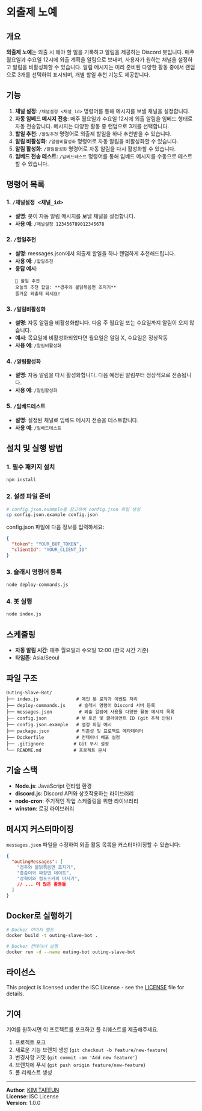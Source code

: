 # 외출제 노예

## 개요

**외출제 노예**는 외출 시 해야 할 일을 기록하고 알림을 제공하는 Discord 봇입니다. 매주 월요일과 수요일 12시에 외출 계획을 알림으로 보내며, 사용자가 원하는 채널을 설정하고 알림을 비활성화할 수 있습니다. 알림 메시지는 미리 준비된 다양한 활동 중에서 랜덤으로 3개를 선택하여 표시되며, 개별 할일 추천 기능도 제공합니다.

## 기능

1. **채널 설정**: `/채널설정 <채널_id>` 명령어를 통해 메시지를 보낼 채널을 설정합니다.
2. **자동 임베드 메시지 전송**: 매주 월요일과 수요일 12시에 외출 알림을 임베드 형태로 자동 전송합니다. 메시지는 다양한 활동 중 랜덤으로 3개를 선택합니다.
3. **할일 추천**: `/할일추천` 명령어로 외출제 할일을 하나 추천받을 수 있습니다.
4. **알림 비활성화**: `/알림비활성화` 명령어로 자동 알림을 비활성화할 수 있습니다.
5. **알림 활성화**: `/알림활성화` 명령어로 자동 알림을 다시 활성화할 수 있습니다.
6. **임베드 전송 테스트**: `/임베드테스트` 명령어를 통해 임베드 메시지를 수동으로 테스트할 수 있습니다.

## 명령어 목록

### 1. `/채널설정 <채널_id>`

- **설명**: 봇이 자동 알림 메시지를 보낼 채널을 설정합니다.
- **사용 예**: `/채널설정 123456789012345678`

### 2. `/할일추천`

- **설명**: messages.json에서 외출제 할일을 하나 랜덤하게 추천해드립니다.
- **사용 예**: `/할일추천`
- **응답 예시**: 
  ```
  🎯 할일 추천
  오늘의 추천 할일: **경주와 불닭볶음면 조지기**
  즐거운 외출제 되세요!
  ```

### 3. `/알림비활성화`

- **설명**: 자동 알림을 비활성화합니다. 다음 주 월요일 또는 수요일까지 알림이 오지 않습니다.
- **예시**: 목요일에 비활성화되었다면 월요일은 알림 X, 수요일은 정상작동
- **사용 예**: `/알림비활성화`

### 4. `/알림활성화`

- **설명**: 자동 알림을 다시 활성화합니다. 다음 예정된 알림부터 정상적으로 전송됩니다.
- **사용 예**: `/알림활성화`

### 5. `/임베드테스트`

- **설명**: 설정된 채널로 임베드 메시지 전송을 테스트합니다.
- **사용 예**: `/임베드테스트`

## 설치 및 실행 방법

### 1. 필수 패키지 설치

```bash
npm install
```

### 2. 설정 파일 준비

```bash
# config.json.example을 참고하여 config.json 파일 생성
cp config.json.example config.json
```

config.json 파일에 다음 정보를 입력하세요:
```json
{
  "token": "YOUR_BOT_TOKEN",
  "clientId": "YOUR_CLIENT_ID"
}
```

### 3. 슬래시 명령어 등록

```bash
node deploy-commands.js
```

### 4. 봇 실행

```bash
node index.js
```

## 스케줄링

- **자동 알림 시간**: 매주 월요일과 수요일 12:00 (한국 시간 기준)
- **타임존**: Asia/Seoul

## 파일 구조

```
Outing-Slave-Bot/
├── index.js              # 메인 봇 로직과 이벤트 처리
├── deploy-commands.js     # 슬래시 명령어 Discord 서버 등록
├── messages.json          # 외출 알림에 사용될 다양한 활동 메시지 목록
├── config.json           # 봇 토큰 및 클라이언트 ID (git 추적 안됨)
├── config.json.example   # 설정 파일 예시
├── package.json          # 의존성 및 프로젝트 메타데이터
├── Dockerfile            # 컨테이너 배포 설정
├── .gitignore           # Git 무시 설정
└── README.md            # 프로젝트 문서
```

## 기술 스택

- **Node.js**: JavaScript 런타임 환경
- **discord.js**: Discord API와 상호작용하는 라이브러리
- **node-cron**: 주기적인 작업 스케줄링을 위한 라이브러리
- **winston**: 로깅 라이브러리

## 메시지 커스터마이징

`messages.json` 파일을 수정하여 외출 활동 목록을 커스터마이징할 수 있습니다:

```json
{
  "outingMessages": [
    "경주와 불닭볶음면 조지기",
    "홍준이와 짜장면 데이트",
    "상혁이와 컴포즈커피 마시기",
    // ... 더 많은 활동들
  ]
}
```

## Docker로 실행하기

```bash
# Docker 이미지 빌드
docker build -t outing-slave-bot .

# Docker 컨테이너 실행
docker run -d --name outing-bot outing-slave-bot
```

## 라이선스

This project is licensed under the ISC License - see the [LICENSE](LICENSE) file for details.

## 기여

기여를 원하시면 이 프로젝트를 포크하고 풀 리퀘스트를 제출해주세요.

1. 프로젝트 포크
2. 새로운 기능 브랜치 생성 (`git checkout -b feature/new-feature`)
3. 변경사항 커밋 (`git commit -am 'Add new feature'`)
4. 브랜치에 푸시 (`git push origin feature/new-feature`)
5. 풀 리퀘스트 생성

---

**Author**: [KIM TAEEUN](https://github.com/snowykte0426)  
**License**: ISC License  
**Version**: 1.0.0
